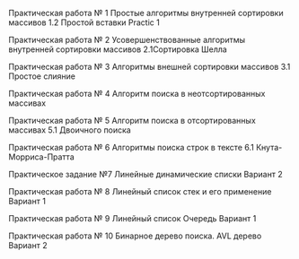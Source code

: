 Практическая работа № 1
Простые алгоритмы внутренней сортировки массивов
1.2 Простой вставки  Practic 1

Практическая работа № 2
Усовершенствованные алгоритмы внутренней сортировки массивов
2.1Сортировка Шелла

Практическая работа № 3
Алгоритмы внешней сортировки массивов
3.1 Простое слияние

Практическая работа № 4
Алгоритм поиска в неотсортированных массивах


Практическая работа № 5
Алгоритм поиска в отсортированных массивах
5.1 Двоичного поиска

Практическая работа № 6
Алгоритмы поиска строк в тексте
6.1 Кнута-Морриса-Пратта

Практическое задание №7
Линейные динамические списки
Вариант 2

Практическая работа № 8
Линейный список стек и его применение
Вариант 1

Практическая работа № 9
Линейный список Очередь
Вариант 1 

Практическая работа № 10
Бинарное дерево поиска. AVL дерево
Вариант 2
